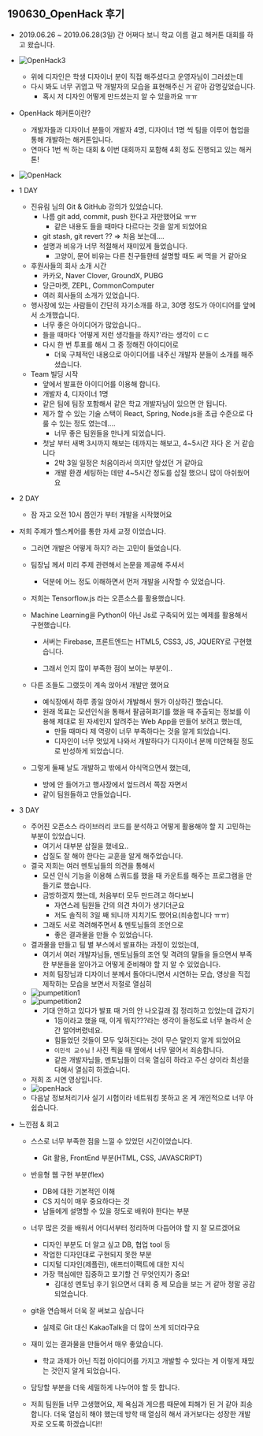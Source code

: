 190630_OpenHack 후기
-------------

- 2019.06.26 ~ 2019.06.28(3일) 간 어쩌다 보니 학교 이름 걸고 해커톤 대회를 하고 왔습니다. 

- ![OpenHack3](../../OpenHack3.jpg)

    - 위에 디자인은 학생 디자이너 분이 직접 해주셨다고 운영자님이 그러셨는데
    - 다시 봐도 너무 귀엽고 딱 개발자의 모습을 표현해주신 거 같아 감명깊었습니다.
      - 혹시 저 디자인 어떻게 만드셨는지 알 수 있을까요 ㅠㅠ

- OpenHack 해커톤이란?
  
  - 개발자들과 디자이너 분들이 개발자 4명, 디자이너 1명 씩 팀을 이루어 협업을 통해 개발하는 해커톤입니다.
  - 연마다 1번 씩 하는 대회 & 이번 대회까지 포함해 4회 정도 진행되고 있는 해커톤!
  
- ![OpenHack](../../OpenHack.jpg)

- 1 DAY
  - 진유림 님의 Git & GitHub 강의가 있었습니다.
    - 나름 git add, commit, push 한다고 자만했어요 ㅠㅠ
      - 같은 내용도 들을 때마다 다르다는 것을 알게 되었어요
    - git stash, git revert ?? => 처음 보는데.... 
    - 설명과 비유가 너무 적절해서 재미있게 들었습니다.
      - 고양이, 문어 비유는 다른 친구들한테 설명할 때도 써 먹을 거 같아요
  - 후원사들의 회사 소개 시간
    - 카카오, Naver Clover, GroundX, PUBG
    - 당근마켓, ZEPL, CommonComputer 
    - 여러 회사들의 소개가 있었습니다.
  - 행사장에 있는 사람들이 간단히 자기소개를 하고, 30명 정도가 아이디어를 앞에서 소개했습니다. 
    - 너무 좋은 아이디어가 많았습니다..
    - 들을 때마다 '어떻게 저런 생각들을 하지?'라는 생각이 ㄷㄷ
    - 다시 한 번 투표를 해서 그 중 정해진 아이디어로 
      - 더욱 구체적인 내용으로 아이디어를 내주신 개발자 분들이 소개를 해주셨습니다.
  - Team 빌딩 시작 
    - 앞에서 발표한 아이디어를 이용해 합니다.
    - 개발자 4, 디자이너 1명
    - 같은 팀에 팀장 포함해서 같은 학교 개발자님이 있으면 안 됩니다.
    - 제가 할 수 있는 기술 스택이 React, Spring, Node.js을 초급 수준으로 다룰 수 있는 정도 였는데....
      - 너무 좋은 팀원들을 만나게 되었습니다.  
    - 첫날 부터 새벽 3시까지 해보는 데까지는 해보고, 4~5시간 자다 온 거 같습니다
      - 2박 3일 일정은 처음이라서 의지만 앞섰던 거 같아요
      - 개발 환경 세팅하는 데만 4~5시간 정도를 삽질 했으니 많이 아쉬웠어요 
  
- 2 DAY

  - 잠 자고 오전 10시 쯤인가 부터 개발을 시작했어요 
  
- 저희 주제가 헬스케어를 통한 자세 교정 이었습니다.
  
  - 그러면 개발은 어떻게 하지? 라는 고민이 들었습니다.
  
  - 팀장님 께서 미리 주제 관련해서 논문을 제공해 주셔서
  
    - 덕분에 어느 정도 이해하면서 먼저 개발을 시작할 수 있었습니다.
  
  - 저희는 Tensorflow.js 라는 오픈소스를 활용했습니다.
  
  - Machine Learning을 Python이 아닌 Js로 구축되어 있는 예제를 활용해서 구현했습니다. 
  
    - 서버는 Firebase, 프론트엔드는 HTML5, CSS3, JS, JQUERY로 구현했습니다.
  
    - 그래서 인지 많이 부족한 점이 보이는 부분이..
  - 다른 조들도 그랬듯이 계속 앉아서 개발만 했어요

    - 예식장에서 하루 종일 앉아서 개발해서 뭔가 이상하긴 했습니다. 
    - 원래 목표는 모션인식을 통해서 팔굽혀펴기를 했을 때 추출되는 정보를 이용해 제대로 된 자세인지 알려주는 Web App을 만들어 보려고 했는데,
      - 만들 때마다 제 역량이 너무 부족하다는 것을 알게 되었습니다.
      - 디자인이 너무 멋있게 나와서 개발하다가 디자이너 분께 미안해질 정도로 반성하게 되었습니다.
  
  - 그렇게 둘째 날도 개발하고 밖에서 야식먹으면서 했는데,
    - 방에 안 들어가고 행사장에서 엎드려서 쪽잠 자면서 
    -  같이 팀원들하고 만들었습니다.
  
- 3 DAY
  
    - 주어진 오픈소스 라이브러리 코드를 분석하고 어떻게 활용해야 할 지 고민하는 부분이 있었습니다.
      - 여기서 대부분 삽질을 했네요..
      - 삽질도 잘 해야 한다는 교훈을 알게 해주었습니다.
    - 결국 저희는 여러 멘토님들의 의견을 통해서
      - 모션 인식 기능을 이용해 스쿼드를 했을 때 카운트를 해주는 프로그램을 만들기로 했습니다.
      - 금방하겠지 했는데, 처음부터 모두 만드려고 하다보니
        - 자연스레 팀원들 간의 의견 차이가 생기더군요
        - 저도 솔직히 3일 째 되니까 지치기도 했어요(죄송합니다 ㅠㅠ)
      - 그래도 서로 격려해주면서 & 멘토님들의 조언으로 
        - 좋은 결과물을 만들 수 있었습니다.
    - 결과물을 만들고 팀 별 부스에서 발표하는 과정이 있었는데,
      - 여기서 여러 개발자님들, 멘토님들의 조언 및 격려의 말들을 들으면서 부족한 부분들을 알아가고 어떻게 준비해야 할 지 알 수 있었습니다. 
      - 저희 팀장님과 디자이너 분께서 돌아다니면서 시연하는 모습, 영상을 직접 제작하는 모습을 보면서 저절로 열심히 
    - ![pumpetition1](../../pumpetition1.jpg)
    - ![pumpetition2](../../pumpetition2.jpg)
      - 기대 안하고 있다가 발표 때 거의 안 나오길래 짐 정리하고 있었는데 갑자기 
        - 1등이라고 했을 때, 이게 뭐지???라는 생각이 들정도로 너무 놀라서 순간 얼어버렸네요.
        - 힘들었던 것들이 모두 잊혀진다는 것이 무슨 말인지 알게 되었어요
        - `이민석 교수님` ! 사진 찍을 때 옆에서 너무 떨어서 죄송합니다.
        - 같은 개발자님들, 멘토님들이 더욱 열심히 하라고 주신 상이라 최선을 다해서 열심히 하겠습니다.
    - 저희 조 시연 영상입니다.
    - ![openHack](../../openHack.gif)
    - 다음날 정보처리기사 실기 시험이라 네트워킹 못하고 온 게 개인적으로 너무 아쉽습니다. 
    
- 느낀점 & 회고 

    - 스스로 너무 부족한 점을 느낄 수 있었던 시간이었습니다. 

        - Git 활용, FrontEnd 부분(HTML, CSS, JAVASCRIPT)
    - 반응형 웹 구현 부분(flex) 
        - DB에 대한 기본적인 이해
        - CS 지식이 매우 중요하다는 것
        - 남들에게 설명할 수 있을 정도로 배워야 한다는 부분
    
    - 너무 많은 것을 배워서 어디서부터 정리하며 다듬어야 할 지 잘 모르겠어요 
    
        - 디자인 부분도 더 알고 싶고 DB, 협업 tool 등 
        - 작업한 디자인대로 구현되지 못한 부분
        - 디지털 디자인(제플린), 애프터이팩트에 대한 지식
        - 가장 핵심에만 집중하고 포기할 건 무엇인지가 중요!
            - 김대성 멘토님 후기 읽으면서 대회 중 제 모습을 보는 거 같아 정말 공감되었습니다.
    
    - git을 연습해서 더욱 잘 써보고 싶습니다
      
        - 실제로 Git 대신 KakaoTalk을 더 많이 쓰게 되더라구요 
        
    - 재미 있는 결과물을 만들어서 매우 좋았습니다.
      
        - 학교 과제가 아닌 직접 아이디어를 가지고 개발할 수 있다는 게 이렇게 재밌는 것인지 알게 되었습니다. 
        
    - 담당할 부분을 더욱 세밀하게 나누어야 할 듯 합니다.
    
    - 저희 팀원들 너무 고생했어요, 제 욕심과 게으름 때문에 피해가 된 거 같아 죄송합니다. 더욱 열심히 해야 했는데 방학 때 열심히 해서 과거보다는 성장한 개발자로 오도록 하겠습니다!!
    
        

